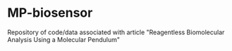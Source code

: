 # MP-biosensor
Repository of code/data associated with article "Reagentless Biomolecular Analysis Using a Molecular Pendulum"

